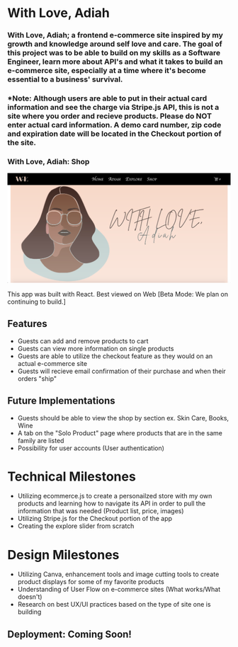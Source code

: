 # With Love, Adiah
<!--  -->
<!-- ## [Live Site](https://withloveadiah.netlify.app/ 'With Love, Adiah: Live Site') -->

### With Love, Adiah; a frontend e-commerce site inspired by my growth and knowledge around self love and care. The goal of this project was to be able to build on my skills as a Software Engineer, learn more about API's and what it takes to build an e-commerce site, especially at a time where it's become essential to a business' survival. 

### *Note: Although users are able to put in their actual card information and see the charge via Stripe.js API, this is not a site where you order and recieve products. Please do NOT enter actual card information. A demo card number, zip code and expiration date will be located in the Checkout portion of the site.


<!-- ### With Love, Adiah: Landing
<img src="readmeImages/shop-page.png" width="850px"> -->

### With Love, Adiah: Shop
<img src="readmeImages/shop-page.png" width="850px">

<!-- ### With Love, Adiah: Product Page 
<img src="readmeImages/" width="850px">

### With Love, Adiah: View Single Products
<img src="readmeImages/" width="850px">

### With Love, Adiah: Checkout Process 
<img src="readmeImages/" width="850px"> -->

This app was built with React.
Best viewed on Web [Beta Mode: We plan on continuing to build.]

## Features
- Guests can add and remove products to cart
- Guests can view more information on single products  
- Guests are able to utilize the checkout feature as they would on an actual e-commerce site 
- Guests will recieve email confirmation of their purchase and when their orders "ship" 

## Future Implementations
- Guests should be able to view the shop by section ex. Skin Care, Books, Wine 
- A tab on the "Solo Product" page where products that are in the same family are listed 
- Possibility for user accounts (User authentication)

# Technical Milestones
- Utilizing ecommerce.js to create a personailzed store with my own products and learning how to navigate its API in order to pull the information that was needed (Product list, price, images) 
- Utilizing Stripe.js for the Checkout portion of the app
- Creating the explore slider from scratch  

# Design Milestones
- Utilizing Canva, enhancement tools and image cutting tools to create product displays for some of my favorite products
- Understanding of User Flow on e-commerce sites (What works/What doesn't)
- Research on best UX/UI practices based on the type of site one is building 

## Deployment: Coming Soon!
